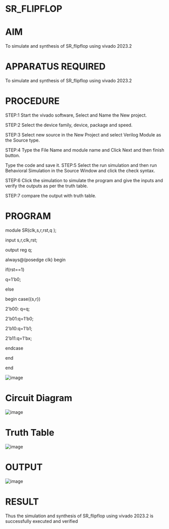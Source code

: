 # SR_FLIPFLOP
# AIM
To simulate and synthesis of SR_flipflop using vivado 2023.2
# APPARATUS REQUIRED
To simulate and synthesis of SR_flipflop using vivado 2023.2
# PROCEDURE
STEP:1 Start the vivado software, Select and Name the New project.

STEP:2 Select the device family, device, package and speed.

STEP:3 Select new source in the New Project and select Verilog Module as the Source type.

STEP:4 Type the File Name and module name and Click Next and then finish button.

Type the code and save it.
STEP:5 Select the run simulation and then run Behavioral Simulation in the Source Window and click the check syntax.

STEP:6 Click the simulation to simulate the program and give the inputs and verify the outputs as per the truth table.

STEP:7 compare the output with truth table.
# PROGRAM
module SR(clk,s,r,rst,q );

input s,r,clk,rst;

output reg q;

always@(posedge clk)
begin

if(rst==1)

q=1'b0;

else

begin
case({s,r})

2'b00: q=q;

2'b01:q=1'b0;

2'b10:q=1'b1;

2'b11:q=1'bx;

endcase

end

end

![image](https://github.com/RESMIRNAIR/SR_FLIPFLOP/assets/154305926/c17acfa3-84d9-4ef6-99ab-d36655169f63)
# Circuit Diagram
![image](https://github.com/RESMIRNAIR/SR_FLIPFLOP/assets/154305926/51cb1738-6112-466e-a1b0-f9dd9f2e9d25)
# Truth Table
![image](https://github.com/RESMIRNAIR/SR_FLIPFLOP/assets/154305926/0946849a-bd0a-445b-b27e-0833dee20e51)
# OUTPUT
![image](https://github.com/SIVANANDHI-N/SR_FLIPFLOP/assets/162731951/60df4ee4-afd0-4d81-9bb6-df156a995f71)

# RESULT
Thus the simulation and synthesis of SR_flipflop using vivado 2023.2 is successfully executed and verified
